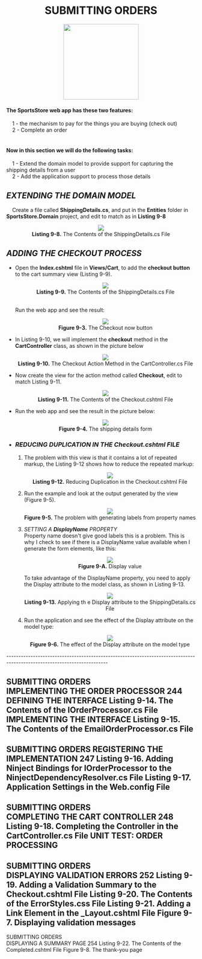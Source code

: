 <h1><div align="center">SUBMITTING ORDERS</div></h1>
<p align="center">
	<img src="ch09-Pictures/SUBMITTING_ORDERS.png" with=200 height=200 />
</p>

<h4>The SportsStore web app has these two features:</h4>
&nbsp;&nbsp;&nbsp;&nbsp;1 - the mechanism to pay for the things you are buying (check out)<br />
&nbsp;&nbsp;&nbsp;&nbsp;2 - Complete an order<br /><br />

<h4>Now in this section we will do the following tasks:</h4>
&nbsp;&nbsp;&nbsp;&nbsp;1 - Extend the domain model to provide support for capturing the shipping details from a user<br />
&nbsp;&nbsp;&nbsp;&nbsp;2 - Add the application support to process those details<br />

<h2><i>EXTENDING THE DOMAIN MODEL</i></h2>
&nbsp;&nbsp;&nbsp;&nbsp;Create a file called <b>ShippingDetails.cs</b>, and put in the <b>Entities</b> folder in <b>SportsStore.Domain</b> project, and edit to match as in <b>Listing 9-8</b>
<p align="center">
	<img src="ch09-Pictures/Listing 9-8.png" /><br />
	<b>Listing 9-8.</b> The Contents of the ShippingDetails.cs File
</p>

<h2><i>ADDING THE CHECKOUT PROCESS</i></h2>
<ul>
	<li> 
		Open the <b>Index.cshtml</b> file in <b>Views/Cart</b>, to add the <b>checkout button</b> to the cart summary view (Listing 9-9).
		<p align="center">
			<img src="ch09-Pictures/Listing 9-9.png" /><br />
			<b>Listing 9-9.</b> The Contents of the ShippingDetails.cs File
		</p><br />
		Run the web app and see the result:
		<p align="center">
			<img src="ch09-Pictures/Figure 9-3.png" /><br />
			<b>Figure 9-3.</b> The Checkout now button
		</p>
	</li>
	<li>
		In Listing 9-10, we will implement the <b>checkout</b> method in the <b>CartController</b> class, as shown in the picture below
		<p align="center">
			<img src="ch09-Pictures/Listing 9-10.png" /><br />
			<b>Listing 9-10.</b> The Checkout Action Method in the CartController.cs File
		</p>
	</li>
	<li>
		Now create the view for the action method called <b>Checkout</b>, edit to match Listing 9-11.
		<p align="center">
			<img src="ch09-Pictures/Listing 9-11.png" /><br />
			<b>Listing 9-11.</b> The Contents of the Checkout.cshtml File
		</p>
	</li>
	<li>
		Run the web app and see the result in the picture below:
		<p align="center">
			<img src="ch09-Pictures/Figure 9-4.png" /><br />
			<b>Figure 9-4.</b> The shipping details form
		</p>
	</li>
	<li>
		<h3><i>REDUCING DUPLICATION IN THE Checkout.cshtml FILE</i></h3>
		<ol>
			<li>
				The problem with this view is that it contains a lot of repeated markup, the Listing 9-12 shows how to reduce the repeated markup:
				<p align="center">
					<img src="ch09-Pictures/Listing 9-12.png" /><br />
					<b>Listing 9-12.</b> Reducing Duplication in the Checkout.cshtml File
				</p>
			</li>
			<li>
				Run the example and look at the output generated by the view (Figure 9-5).
				<p align="center">
					<img src="ch09-Pictures/Figure 9-5.png" /><br />
					<b>Figure 9-5.</b> The problem with generating labels from property names
				</p>
			</li>
			<li>
				<i>SETTING A <b>DisplayName</b> PROPERTY</i><br />
				Property name doesn't give good labels this is a problem. This is why I check to see if there is a DisplayName value available when I generate the form elements, like this:
				<p align="center">
					<img src="ch09-Pictures/Figure 9-A.png" /><br />
					<b>Figure 9-A.</b> Display value
				</p>
				To take advantage of the DisplayName property, you need to apply the Display attribute to the model class, as shown in Listing 9-13.
				<p align="center">
					<img src="ch09-Pictures/Listing 9-13.png" /><br />
					<b>Listing 9-13.</b> Applying th e Display attribute to the ShippingDetails.cs File
				</p>
			</li>
			<li>
				Run the application and see the effect of the Display attribute on the model type:
				<p align="center">
					<img src="ch09-Pictures/Figure 9-6.png" /><br />
				<b>Figure 9-6.</b> The effect of the Display attribute on the model type
			</li>
		</ol>
	</li>
</ul>	
------------------------------------------------------------------------------------------------------------------------

SUBMITTING ORDERS	
	IMPLEMENTING THE ORDER PROCESSOR 244
		DEFINING THE INTERFACE
			Listing 9-14. The Contents of the IOrderProcessor.cs File
		IMPLEMENTING THE INTERFACE
			Listing 9-15. The Contents of the EmailOrderProcessor.cs File
------------------------------------------------------------------------------------------------------------------------

SUBMITTING ORDERS
	REGISTERING THE IMPLEMENTATION 247
		Listing 9-16. Adding Ninject Bindings for IOrderProcessor to the NinjectDependencyResolver.cs File
		Listing 9-17. Application Settings in the Web.config File
------------------------------------------------------------------------------------------------------------------------

SUBMITTING ORDERS	
	COMPLETING THE CART CONTROLLER 248
		Listing 9-18. Completing the Controller in the CartController.cs File
		UNIT TEST: ORDER PROCESSING
------------------------------------------------------------------------------------------------------------------------

SUBMITTING ORDERS	
	DISPLAYING VALIDATION ERRORS 252
		Listing 9-19. Adding a Validation Summary to the Checkout.cshtml File
		Listing 9-20. The Contents of the ErrorStyles.css File
		Listing 9-21. Adding a Link Element in the _Layout.cshtml File
		Figure 9-7. Displaying validation messages
------------------------------------------------------------------------------------------------------------------------

SUBMITTING ORDERS	
	DISPLAYING A SUMMARY PAGE 254
		Listing 9-22. The Contents of the Completed.cshtml File
		Figure 9-8. The thank-you page